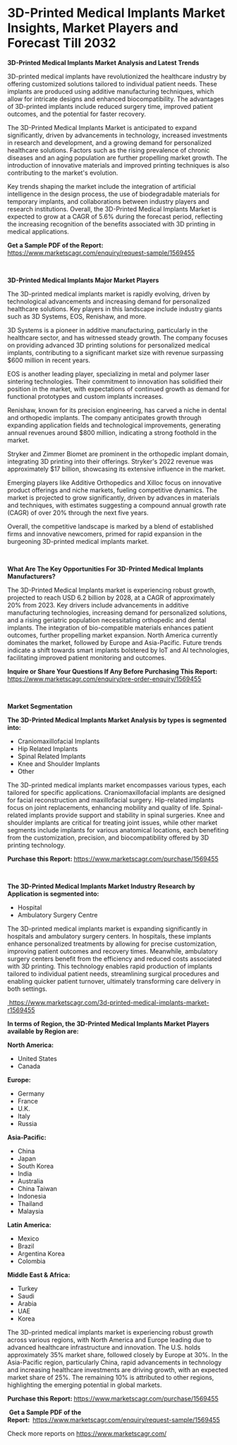 <p><h1>3D-Printed Medical Implants Market Insights, Market Players and Forecast Till 2032</h1></p><p><strong>3D-Printed Medical Implants Market Analysis and Latest Trends</strong></p>
<p><p>3D-printed medical implants have revolutionized the healthcare industry by offering customized solutions tailored to individual patient needs. These implants are produced using additive manufacturing techniques, which allow for intricate designs and enhanced biocompatibility. The advantages of 3D-printed implants include reduced surgery time, improved patient outcomes, and the potential for faster recovery.</p><p>The 3D-Printed Medical Implants Market is anticipated to expand significantly, driven by advancements in technology, increased investments in research and development, and a growing demand for personalized healthcare solutions. Factors such as the rising prevalence of chronic diseases and an aging population are further propelling market growth. The introduction of innovative materials and improved printing techniques is also contributing to the market's evolution.</p><p>Key trends shaping the market include the integration of artificial intelligence in the design process, the use of biodegradable materials for temporary implants, and collaborations between industry players and research institutions. Overall, the 3D-Printed Medical Implants Market is expected to grow at a CAGR of 5.6% during the forecast period, reflecting the increasing recognition of the benefits associated with 3D printing in medical applications.</p></p>
<p><strong>Get a Sample PDF of the Report:&nbsp;</strong> <a href="https://www.marketscagr.com/enquiry/request-sample/1569455?utm_campaign=3506&utm_medium=2&utm_source=Github&utm_content=ia&utm_term=25032025&utm_id=3d-printed-medical-implants">https://www.marketscagr.com/enquiry/request-sample/1569455</a></p>
<p>&nbsp;</p>
<p><strong>3D-Printed Medical Implants Major Market Players</strong></p>
<p><p>The 3D-printed medical implants market is rapidly evolving, driven by technological advancements and increasing demand for personalized healthcare solutions. Key players in this landscape include industry giants such as 3D Systems, EOS, Renishaw, and more. </p><p>3D Systems is a pioneer in additive manufacturing, particularly in the healthcare sector, and has witnessed steady growth. The company focuses on providing advanced 3D printing solutions for personalized medical implants, contributing to a significant market size with revenue surpassing $600 million in recent years.</p><p>EOS is another leading player, specializing in metal and polymer laser sintering technologies. Their commitment to innovation has solidified their position in the market, with expectations of continued growth as demand for functional prototypes and custom implants increases.</p><p>Renishaw, known for its precision engineering, has carved a niche in dental and orthopedic implants. The company anticipates growth through expanding application fields and technological improvements, generating annual revenues around $800 million, indicating a strong foothold in the market.</p><p>Stryker and Zimmer Biomet are prominent in the orthopedic implant domain, integrating 3D printing into their offerings. Stryker's 2022 revenue was approximately $17 billion, showcasing its extensive influence in the market. </p><p>Emerging players like Additive Orthopedics and Xilloc focus on innovative product offerings and niche markets, fueling competitive dynamics. The market is projected to grow significantly, driven by advances in materials and techniques, with estimates suggesting a compound annual growth rate (CAGR) of over 20% through the next five years.</p><p>Overall, the competitive landscape is marked by a blend of established firms and innovative newcomers, primed for rapid expansion in the burgeoning 3D-printed medical implants market.</p></p>
<p>&nbsp;</p>
<p><strong>What Are The Key Opportunities For 3D-Printed Medical Implants Manufacturers?</strong></p>
<p><p>The 3D-Printed Medical Implants market is experiencing robust growth, projected to reach USD 6.2 billion by 2028, at a CAGR of approximately 20% from 2023. Key drivers include advancements in additive manufacturing technologies, increasing demand for personalized solutions, and a rising geriatric population necessitating orthopedic and dental implants. The integration of bio-compatible materials enhances patient outcomes, further propelling market expansion. North America currently dominates the market, followed by Europe and Asia-Pacific. Future trends indicate a shift towards smart implants bolstered by IoT and AI technologies, facilitating improved patient monitoring and outcomes.</p></p>
<p><strong>Inquire or Share Your Questions If Any Before Purchasing This Report:</strong> <a href="https://www.marketscagr.com/enquiry/pre-order-enquiry/1569455?utm_campaign=3506&utm_medium=2&utm_source=Github&utm_content=ia&utm_term=25032025&utm_id=3d-printed-medical-implants">https://www.marketscagr.com/enquiry/pre-order-enquiry/1569455</a></p>
<p>&nbsp;</p>
<p><strong>Market Segmentation</strong></p>
<p><strong>The 3D-Printed Medical Implants Market Analysis by types is segmented into:</strong></p>
<p><ul><li>Craniomaxillofacial Implants</li><li>Hip Related Implants</li><li>Spinal Related Implants</li><li>Knee and Shoulder Implants</li><li>Other</li></ul></p>
<p><p>The 3D-printed medical implants market encompasses various types, each tailored for specific applications. Craniomaxillofacial implants are designed for facial reconstruction and maxillofacial surgery. Hip-related implants focus on joint replacements, enhancing mobility and quality of life. Spinal-related implants provide support and stability in spinal surgeries. Knee and shoulder implants are critical for treating joint issues, while other market segments include implants for various anatomical locations, each benefiting from the customization, precision, and biocompatibility offered by 3D printing technology.</p></p>
<p><strong>Purchase this Report:&nbsp;</strong><a href="https://www.marketscagr.com/purchase/1569455?utm_campaign=3506&utm_medium=2&utm_source=Github&utm_content=ia&utm_term=25032025&utm_id=3d-printed-medical-implants">https://www.marketscagr.com/purchase/1569455</a></p>
<p>&nbsp;</p>
<p><strong>The 3D-Printed Medical Implants Market Industry Research by Application is segmented into:</strong></p>
<p><ul><li>Hospital</li><li>Ambulatory Surgery Centre</li></ul></p>
<p><p>The 3D-printed medical implants market is expanding significantly in hospitals and ambulatory surgery centers. In hospitals, these implants enhance personalized treatments by allowing for precise customization, improving patient outcomes and recovery times. Meanwhile, ambulatory surgery centers benefit from the efficiency and reduced costs associated with 3D printing. This technology enables rapid production of implants tailored to individual patient needs, streamlining surgical procedures and enabling quicker patient turnover, ultimately transforming care delivery in both settings.</p></p>
<p><a href="https://www.marketscagr.com/3d-printed-medical-implants-market-r1569455?utm_campaign=3506&utm_medium=2&utm_source=Github&utm_content=ia&utm_term=25032025&utm_id=3d-printed-medical-implants">&nbsp;https://www.marketscagr.com/3d-printed-medical-implants-market-r1569455</a></p>
<p><strong>In terms of Region, the 3D-Printed Medical Implants Market Players available by Region are:</strong></p>
<p>
    <p> <strong> North America: </strong>
        <ul>
            <li>United States</li>
            <li>Canada</li>
        </ul>
        </p> 
    <p> <strong> Europe: </strong>
        <ul>
            <li>Germany</li>
            <li>France</li>
            <li>U.K.</li>
            <li>Italy</li>
            <li>Russia</li>
        </ul>
        </p> 
    <p> <strong> Asia-Pacific: </strong>
        <ul>
            <li>China</li>
            <li>Japan</li>
            <li>South Korea</li>
            <li>India</li>
            <li>Australia</li>
            <li>China Taiwan</li>
            <li>Indonesia</li>
            <li>Thailand</li>
            <li>Malaysia</li>
        </ul>
        </p> 
    <p> <strong> Latin America: </strong>
        <ul>
            <li>Mexico</li>
            <li>Brazil</li>
            <li>Argentina Korea</li>
            <li>Colombia</li>
        </ul>
        </p> 
    <p> <strong> Middle East & Africa: </strong>
        <ul>
            <li>Turkey</li>
            <li>Saudi</li>
            <li>Arabia</li>
            <li>UAE</li>
            <li>Korea</li>
        </ul>
    </p>
    </p>
<p><p>The 3D-printed medical implants market is experiencing robust growth across various regions, with North America and Europe leading due to advanced healthcare infrastructure and innovation. The U.S. holds approximately 35% market share, followed closely by Europe at 30%. In the Asia-Pacific region, particularly China, rapid advancements in technology and increasing healthcare investments are driving growth, with an expected market share of 25%. The remaining 10% is attributed to other regions, highlighting the emerging potential in global markets.</p></p>
<p><strong>Purchase this Report: </strong><a href="https://www.marketscagr.com/purchase/1569455?utm_campaign=3506&utm_medium=2&utm_source=Github&utm_content=ia&utm_term=25032025&utm_id=3d-printed-medical-implants">https://www.marketscagr.com/purchase/1569455</a></p>
<p>&nbsp;<strong>Get a Sample PDF of the Report:&nbsp;&nbsp;</strong><a href="https://www.marketscagr.com/enquiry/request-sample/1569455?utm_campaign=3506&utm_medium=2&utm_source=Github&utm_content=ia&utm_term=25032025&utm_id=3d-printed-medical-implants">https://www.marketscagr.com/enquiry/request-sample/1569455</a></p>
<p><strong></strong></p>
<p>Check more reports on <a href="https://www.marketscagr.com/?utm_campaign=3506&utm_medium=2&utm_source=Github&utm_content=ia&utm_term=25032025&utm_id=3d-printed-medical-implants">https://www.marketscagr.com/</a></p>